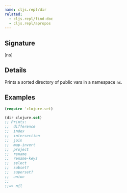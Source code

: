 ```yaml
---
name: cljs.repl/dir
related:
  - cljs.repl/find-doc
  - cljs.repl/apropos
---
```


## Signature
[ns]


## Details

Prints a sorted directory of public vars in a namespace `ns`.


## Examples

```clj
(require 'clojure.set)

(dir clojure.set)
;; Prints:
;;  difference
;;  index
;;  intersection
;;  join
;;  map-invert
;;  project
;;  rename
;;  rename-keys
;;  select
;;  subset?
;;  superset?
;;  union
;;
;;=> nil
```